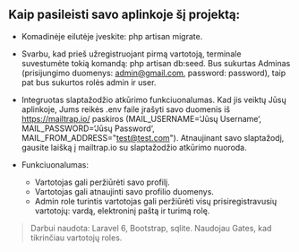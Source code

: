## Kaip pasileisti savo aplinkoje šį projektą:

- Komadinėje eilutėje įveskite: php artisan migrate.
- Svarbu, kad prieš užregistruojant pirmą vartotoją, terminale suvestumėte tokią komandą: php artisan db:seed. Bus sukurtas Adminas (prisijungimo duomenys: admin@gmail.com, password: password), taip pat bus sukurtos rolės admin ir user.
- Integruotas slaptažodžio atkūrimo funkciuonalumas. Kad jis veiktų Jūsų aplinkoje, Jums reikės .env  faile įrašyti savo duomenis iš https://mailtrap.io/ paskiros (MAIL_USERNAME=‘Jūsų Username‘, MAIL_PASSWORD=‘Jūsų Password‘, MAIL_FROM_ADDRESS="test@test.com"). Atnaujinant savo slaptažodį, gausite laišką į mailtrap.io su slaptažodžio atkūrimo nuoroda.

- Funkciuonalumas:
    - Vartotojas gali peržiūrėti savo profilį.
    - Vartotojas gali atnaujinti savo profilio duomenys.
    - Admin role turintis vartotojas gali peržiūrėti visų prisiregistravusių vartotojų: vardą, elektroninį paštą ir turimą rolę.

> Darbui naudota:
> Laravel 6, Bootstrap, sqlite.
> Naudojau Gates, kad tikrinčiau vartotojų roles.
